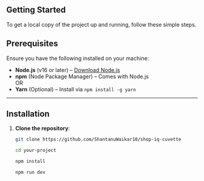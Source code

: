 

## Getting Started

To get a local copy of the project up and running, follow these simple steps.


## Prerequisites

Ensure you have the following installed on your machine:

- **Node.js** (v16 or later) – [Download Node.js](https://nodejs.org/)
- **npm** (Node Package Manager) – Comes with Node.js  
  OR  
- **Yarn** (Optional) – Install via `npm install -g yarn`

---

## Installation

1. **Clone the repository**:

   ```bash
   git clone https://github.com/ShantanuWaikar10/shop-iq-cuvette

   cd your-project

   npm install

   npm run dev